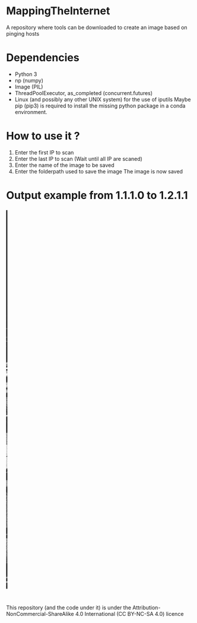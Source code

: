 # MappingTheInternet
A repository where tools can be downloaded to create an image based on pinging hosts

# Dependencies
- Python 3
- np (numpy)
- Image (PIL)
- ThreadPoolExecutor, as_completed (concurrent.futures)
- Linux (and possibly any other UNIX system) for the use of iputils
Maybe pip (pip3) is required to install the missing python package in a conda environment.

# How to use it ?
1. Enter the first IP to scan
2. Enter the last IP to scan
(Wait until all IP are scaned)
3. Enter the name of the image to be saved
4. Enter the folderpath used to save the image
The image is now saved

# Output example from 1.1.1.0 to 1.2.1.1

![plot](./1_1_1_0_-1_2_1_1.png)

#
This repository (and the code under it) is under the Attribution-NonCommercial-ShareAlike 4.0 International (CC BY-NC-SA 4.0) licence
